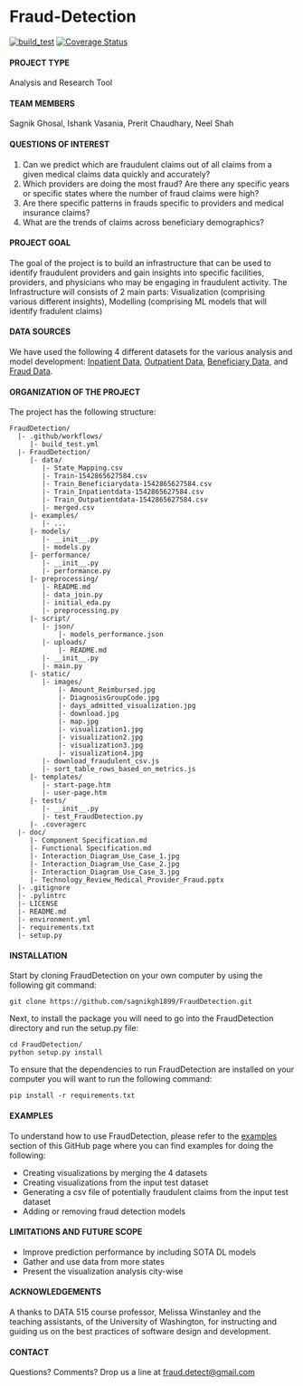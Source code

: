 # Fraud-Detection

[![build_test](https://github.com/sagnikgh1899/FraudDetection/actions/workflows/build_test.yml/badge.svg)](https://github.com/sagnikgh1899/FraudDetection/actions/workflows/build_test.yml)
[![Coverage Status](https://coveralls.io/repos/github/sagnikgh1899/FraudDetection/badge.svg?branch=main)](https://coveralls.io/github/sagnikgh1899/FraudDetection?branch=main)


#### PROJECT TYPE
Analysis and Research Tool

#### TEAM MEMBERS
Sagnik Ghosal, Ishank Vasania, Prerit Chaudhary, Neel Shah

#### QUESTIONS OF INTEREST
1. Can we predict which are fraudulent claims out of all claims from a given medical claims data quickly and accurately?
2. Which providers are doing the most fraud? Are there any specific years or specific states where the number of fraud claims were high?
3. Are there specific patterns in frauds specific to providers and medical insurance claims? 
4. What are the trends of claims across beneficiary demographics?

#### PROJECT GOAL
The goal of the project is to build an infrastructure that can be used to identify fraudulent providers and gain insights into specific facilities, providers, and physicians who may be engaging in fraudulent activity. The Infrastructure will consists of 2 main parts: Visualization (comprising various different insights), Modelling (comprising ML models that will identify fradulent claims)

#### DATA SOURCES
We have used the following 4 different datasets for the various analysis and model development: [Inpatient Data](https://www.kaggle.com/code/rohitrox/medical-provider-fraud-detection/data?select=Train_Inpatientdata-1542865627584.csv), [Outpatient Data](https://www.kaggle.com/code/rohitrox/medical-provider-fraud-detection/data?select=Train_Outpatientdata-1542865627584.csv), [Beneficiary Data](https://www.kaggle.com/code/rohitrox/medical-provider-fraud-detection/data?select=Train_Beneficiarydata-1542865627584.csv), and [Fraud Data](https://www.kaggle.com/code/rohitrox/medical-provider-fraud-detection/data?select=Train-1542865627584.csv). 

#### ORGANIZATION OF THE PROJECT
The project has the following structure:

    FraudDetection/
      |- .github/workflows/
         |- build_test.yml
      |- FraudDetection/
         |- data/
            |- State_Mapping.csv
            |- Train-1542865627584.csv
            |- Train_Beneficiarydata-1542865627584.csv
            |- Train_Inpatientdata-1542865627584.csv
            |- Train_Outpatientdata-1542865627584.csv
            |- merged.csv
         |- examples/
            |- ...
         |- models/
            |- __init__.py
            |- models.py
         |- performance/
            |- __init__.py
            |- performance.py
         |- preprocessing/
            |- README.md
            |- data_join.py
            |- initial_eda.py
            |- preprocessing.py
         |- script/
            |- json/
                |- models_performance.json
            |- uploads/
                |- README.md
            |- __init__.py
            |- main.py
         |- static/
            |- images/
                |- Amount_Reimbursed.jpg
                |- DiagnosisGroupCode.jpg
                |- days_admitted_visualization.jpg
                |- download.jpg
                |- map.jpg
                |- visualization1.jpg
                |- visualization2.jpg
                |- visualization3.jpg
                |- visualization4.jpg
            |- download_fraudulent_csv.js
            |- sort_table_rows_based_on_metrics.js
         |- templates/
            |- start-page.htm
            |- user-page.htm
         |- tests/
            |- __init__.py
            |- test_FraudDetection.py
         |- .coveragerc
      |- doc/
         |- Component Specification.md
         |- Functional Specification.md
         |- Interaction_Diagram_Use_Case_1.jpg
         |- Interaction_Diagram_Use_Case_2.jpg
         |- Interaction_Diagram_Use_Case_3.jpg
         |- Technology_Review_Medical_Provider_Fraud.pptx
      |- .gitignore
      |- .pylintrc
      |- LICENSE
      |- README.md
      |- environment.yml
      |- requirements.txt
      |- setup.py


#### INSTALLATION
Start by cloning FraudDetection on your own computer by using the following git command:

```
git clone https://github.com/sagnikgh1899/FraudDetection.git
```

Next, to install the package you will need to go into the FraudDetection directory and run the setup.py file:
 
```
cd FraudDetection/
python setup.py install
```
    
To ensure that the dependencies to run FraudDetection are installed on your computer you will want to run the following command:

```
pip install -r requirements.txt
```

#### EXAMPLES
To understand how to use FraudDetection, please refer to 
the [examples](https://github.com/sagnikgh1899/FraudDetection/tree/main/FraudDetection/examples) section of this GitHub page where you can find 
examples for doing the following:
- Creating visualizations by merging the 4 datasets
- Creating visualizations from the input test dataset
- Generating a csv file of potentially fraudulent claims from the input test dataset
- Adding or removing fraud detection models


#### LIMITATIONS AND FUTURE SCOPE
- Improve prediction performance by including SOTA DL models
- Gather and use data from more states
- Present the visualization analysis city-wise

#### ACKNOWLEDGEMENTS
A thanks to DATA 515 course professor, Melissa Winstanley and the teaching assistants, of the University of Washington, for instructing and guiding us on the best practices of software design and development.

#### CONTACT
Questions? Comments? Drop us a line at fraud.detect@gmail.com
